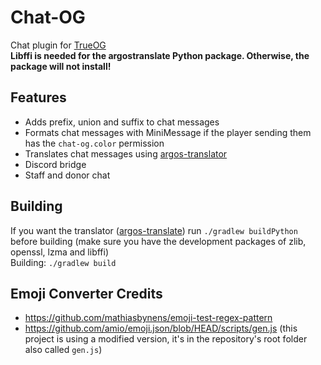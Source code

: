 # Chat-OG
Chat plugin for [TrueOG](https://github.com/true-og/true-og)\
**Libffi is needed for the argostranslate Python package. Otherwise, the package will not install!**
## Features
- Adds prefix, union and suffix to chat messages
- Formats chat messages with MiniMessage if the player sending them has the `chat-og.color` permission
- Translates chat messages using [argos-translator](https://github.com/argosopentech/argos-translate)
- Discord bridge
- Staff and donor chat
## Building
If you want the translator ([argos-translate](https://github.com/argosopentech/argos-translate)) run `./gradlew buildPython` before building (make sure you have the development packages of zlib, openssl, lzma and libffi)\
Building: `./gradlew build`

## Emoji Converter Credits
- https://github.com/mathiasbynens/emoji-test-regex-pattern
- https://github.com/amio/emoji.json/blob/HEAD/scripts/gen.js (this project is using a modified version, it's in the repository's root folder also called `gen.js`)
